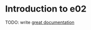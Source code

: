 # Introduction to e02

TODO: write [great documentation](http://jacobian.org/writing/what-to-write/)

